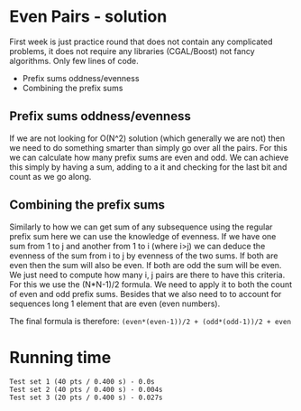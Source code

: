 # Even Pairs - solution
First week is just practice round that does not contain any complicated problems, it does not require any libraries (CGAL/Boost) not fancy algorithms. Only few lines of code.
- Prefix sums oddness/evenness
- Combining the prefix sums

## Prefix sums oddness/evenness
If we are not looking for O(N^2) solution (which generally we are not) then we need to do something smarter than simply go over all the pairs. For this we can calculate how many prefix sums are even and odd. We can achieve this simply by having a sum, adding to a it and checking for the last bit and count as we go along.

## Combining the prefix sums
Similarly to how we can get sum of any subsequence using the regular prefix sum here we can use the knowledge of evenness. If we have one sum from 1 to j and another from 1 to i (where i>j) we can deduce the evenness of the sum from i to j by evenness of the two sums. If both are even then the sum will also be even. If both are odd the sum will be even. We just need to compute how many i, j pairs are there to have this criteria. For this we use the (N\*N-1)/2 formula. We need to apply it to both the count of even and odd prefix sums. Besides that we also need to to account for sequences long 1 element that are even (even numbers).

The final formula is therefore:
`(even*(even-1))/2 + (odd*(odd-1))/2 + even`

# Running time
    Test set 1 (40 pts / 0.400 s) - 0.0s
    Test set 2 (40 pts / 0.400 s) - 0.004s
    Test set 3 (20 pts / 0.400 s) - 0.027s

